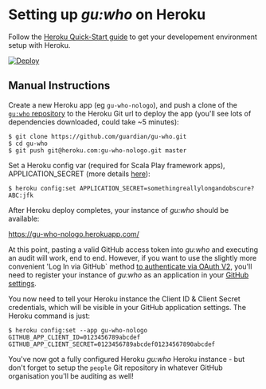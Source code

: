 Setting up _gu:who_ on Heroku
=============================

Follow the [Heroku Quick-Start guide](https://devcenter.heroku.com/articles/quickstart) to get your developement environment setup with Heroku.

[![Deploy](https://www.herokucdn.com/deploy/button.png)](https://heroku.com/deploy?template=https://github.com/guardian/gu-who)

Manual Instructions
-------------------

Create a new Heroku app (eg `gu-who-nologo`), and push a clone of the [`gu:who` repository](https://github.com/guardian/gu-who) to the Heroku Git url to deploy the app (you'll see lots of dependencies downloaded, could take ~5 minutes):

```
$ git clone https://github.com/guardian/gu-who.git
$ cd gu-who
$ git push git@heroku.com:gu-who-nologo.git master
```

Set a Heroku config var (required for Scala Play framework apps), APPLICATION_SECRET (more details [here](https://playframework.com/documentation/2.4.x/ApplicationSecret)):

```
$ heroku config:set APPLICATION_SECRET=somethingreallylongandobscure?ABC:jfk
```

After Heroku deploy completes, your instance of _gu:who_ should be available:

https://gu-who-nologo.herokuapp.com/

At this point, pasting a valid GitHub access token into _gu:who_ and executing an audit will work, end to end. However, if you want to use the slightly more convenient 'Log In via GitHub` method [to authenticate via OAuth V2](https://developer.github.com/v3/oauth/), you'll need to register your instance of _gu:who_ as an application in your [GitHub settings](https://github.com/settings/applications/new). 

You now need to tell your Heroku instance the Client ID & Client Secret credentials, which will be visible in your GitHub application settings. The Heroku command is just:

```
$ heroku config:set --app gu-who-nologo GITHUB_APP_CLIENT_ID=0123456789abcdef GITHUB_APP_CLIENT_SECRET=0123456789abcdef01234567890abcdef
```

You've now got a fully configured Heroku _gu:who_ Heroku instance - but don't forget to setup the `people` Git repository in whatever GitHub organisation you'll be auditing as well!

